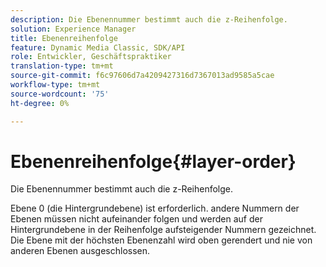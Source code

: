 ```yaml
---
description: Die Ebenennummer bestimmt auch die z-Reihenfolge.
solution: Experience Manager
title: Ebenenreihenfolge
feature: Dynamic Media Classic, SDK/API
role: Entwickler, Geschäftspraktiker
translation-type: tm+mt
source-git-commit: f6c97606d7a4209427316d7367013ad9585a5cae
workflow-type: tm+mt
source-wordcount: '75'
ht-degree: 0%

---
```



# Ebenenreihenfolge{#layer-order}

Die Ebenennummer bestimmt auch die z-Reihenfolge.

Ebene 0 (die Hintergrundebene) ist erforderlich. andere Nummern der Ebenen müssen nicht aufeinander folgen und werden auf der Hintergrundebene in der Reihenfolge aufsteigender Nummern gezeichnet. Die Ebene mit der höchsten Ebenenzahl wird oben gerendert und nie von anderen Ebenen ausgeschlossen.
